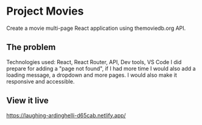 # Project Movies
Create a movie multi-page React application using themoviedb.org API. 

## The problem
Technologies used: React, React Router, API, Dev tools, VS Code
I did prepare for adding a "page not found", if I had more time I would also add a loading message, a dropdown and more pages. I would also make it responsive and accessible.


## View it live
https://laughing-ardinghelli-d65cab.netlify.app/

